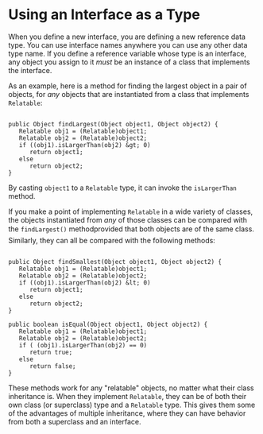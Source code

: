 
# Using an Interface as a Type

When you define a new interface, you are defining a new reference data type. You can use interface names anywhere you can use any other data type name. If you define a reference variable whose type is an interface, any object you assign to it *must* be an instance of a class that implements the interface.

As an example, here is a method for finding the largest object in a pair of objects, for *any* objects that are instantiated from a class that implements `Relatable`:

```

public Object findLargest(Object object1, Object object2) {
   Relatable obj1 = (Relatable)object1;
   Relatable obj2 = (Relatable)object2;
   if ((obj1).isLargerThan(obj2) &gt; 0)
      return object1;
   else 
      return object2;
}

```

By casting `object1` to a `Relatable` type, it can invoke the `isLargerThan` method.

If you make a point of implementing `Relatable` in a wide variety of classes, the objects instantiated from *any* of those classes can be compared with the `findLargest()` method&#151;provided that both objects are of the same class. Similarly, they can all be compared with the following methods:

```

public Object findSmallest(Object object1, Object object2) {
   Relatable obj1 = (Relatable)object1;
   Relatable obj2 = (Relatable)object2;
   if ((obj1).isLargerThan(obj2) &lt; 0)
      return object1;
   else 
      return object2;
}

public boolean isEqual(Object object1, Object object2) {
   Relatable obj1 = (Relatable)object1;
   Relatable obj2 = (Relatable)object2;
   if ( (obj1).isLargerThan(obj2) == 0)
      return true;
   else 
      return false;
}

```

These methods work for any "relatable" objects, no matter what their class inheritance is. When they implement `Relatable`, they can be of both their own class (or superclass) type and a `Relatable` type. This gives them some of the advantages of multiple inheritance, where they can have behavior from both a superclass and an interface.
